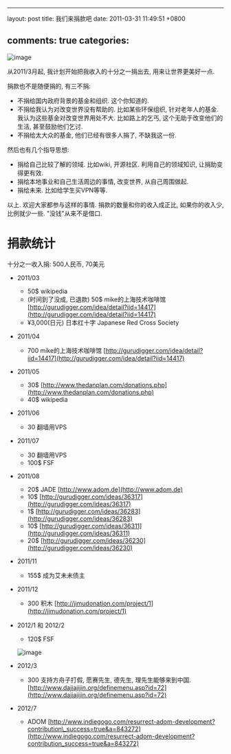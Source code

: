 
---
layout: post
title: 我们来捐款吧
date: 2011-03-31 11:49:51 +0800

comments: true
categories: 
---

![image](http://www.returntothedeen.org/wp-content/uploads/2010/10/donate_small1.jpg)

从2011/3月起, 我计划开始把我收入的十分之一捐出去, 用来让世界更美好一点.

捐款也不是随便捐的, 有三不捐:

-   不捐给国内政府背景的基金和组织. 这个你知道的.
-   不捐给我认为对改变世界没有帮助的. 比如某些环保组织,
    针对老年人的基金. 我认为这些基金对改变世界用处不大. 比如路上的乞丐,
    这个无助于改变他们的生活, 甚至鼓励他们乞讨.
-   不捐给太大众的基金, 他们已经有很多人捐了, 不缺我这一份.

然后也有几个指导思想:

-   捐给自己比较了解的领域. 比如wiki, 开源社区. 利用自己的领域知识,
    让捐助变得更有效.
-   捐给本地事业和自己生活周边的事情, 改变世界, 从自己周围做起.
-   捐给未来. 比如给学生买VPN等等.

以上. 欢迎大家都参与这样的事情. 捐款的数量和你的收入成正比,
如果你的收入少, 比例就少一些. "没钱"从来不是借口.

捐款统计
========

十分之一收入捐: 500人民币, 70美元

-   2011/03

    -   50$ wikipedia
    -   (时间到了没成, 已退款) 50$ mike的上海技术咖啡馆
        [http://gurudigger.com/idea/detail?iid=14417](http://gurudigger.com/idea/detail?iid=14417)
    -   ¥3,000(日元) 日本红十字 Japanese Red Cross Society

-   2011/04

    -   700 mike的上海技术咖啡馆
        [http://gurudigger.com/idea/detail?iid=14417](http://gurudigger.com/idea/detail?iid=14417)

-   2011/05

    -   30$
        [http://www.thedanplan.com/donations.php](http://www.thedanplan.com/donations.php)
    -   40$ wikipedia

-   2011/06

    -   30 翻墙用VPS

-   2011/07

    -   30 翻墙用VPS
    -   100$ FSF

-   2011/08

    -   20$ JADE [http://www.adom.de](http://www.adom.de)
    -   10$
        [http://gurudigger.com/ideas/36317](http://gurudigger.com/ideas/36317)
    -   1$
        [http://gurudigger.com/ideas/36283](http://gurudigger.com/ideas/36283)
    -   10$
        [http://gurudigger.com/ideas/36311](http://gurudigger.com/ideas/36311)
    -   20$
        [http://gurudigger.com/ideas/36230](http://gurudigger.com/ideas/36230)

-   2011/11

    -   155$ 成为艾未未债主

-   2011/12

    -   300 积木
        [http://jimudonation.com/project/1](http://jimudonation.com/project/1)

-   2012/1 和 2012/2

    -   120$ FSF

    ![image](http://static.fsf.org/nosvn/associate/fsf-10545.png)
-   2012/3

    -   300 支持方舟子打假, 愿赛先生, 德先生, 理先生能够来到中国.
        [http://www.dajiajijin.org/definemenu.asp?id=72](http://www.dajiajijin.org/definemenu.asp?id=72)

-   2012/7

    -   ADOM
        [http://www.indiegogo.com/resurrect-adom-development?contribution\_success=true&a=843272](http://www.indiegogo.com/resurrect-adom-development?contribution_success=true&a=843272)